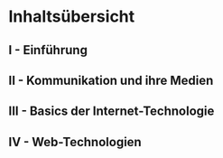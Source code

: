 # Inhaltsübersicht

## I    -   Einführung
## II   -   Kommunikation und ihre Medien
## III  -   Basics der Internet-Technologie
## IV   -   Web-Technologien

